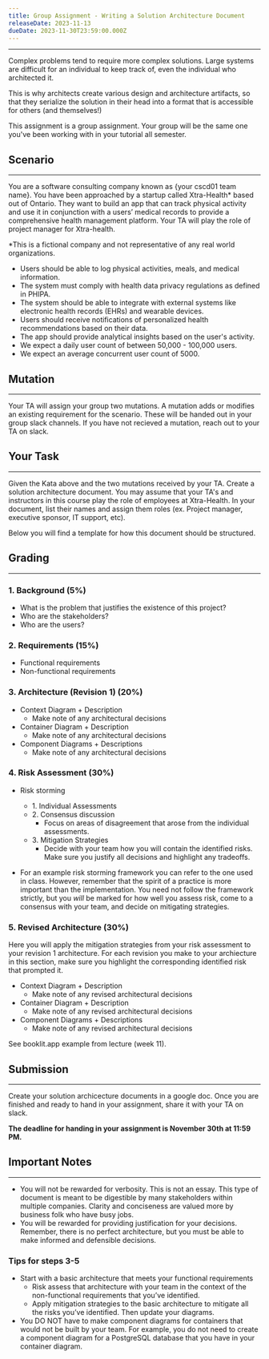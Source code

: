 ```yaml
---
title: Group Assignment - Writing a Solution Architecture Document
releaseDate: 2023-11-13
dueDate: 2023-11-30T23:59:00.000Z
---
```


---

Complex problems tend to require more complex solutions. Large systems are difficult for an individual to keep track of, even the individual who architected it.

This is why architects create various design and architecture artifacts, so that they serialize the solution in their head into a format that is accessible for others (and themselves!)

This assignment is a group assignment. Your group will be the same one you've been working with in your tutorial all semester.

## Scenario

---

You are a software consulting company known as {your cscd01 team name}. You have been approached by a startup called Xtra-Health\* based out of Ontario. They want to build an app that can track physical activity and use it in conjunction with a users’ medical records to provide a comprehensive health management platform. Your TA will play the role of project manager for Xtra-health.

\*This is a fictional company and not representative of any real world organizations.

- Users should be able to log physical activities, meals, and medical information.
- The system must comply with health data privacy regulations as defined in PHIPA.
- The system should be able to integrate with external systems like electronic health records (EHRs) and wearable devices.
- Users should receive notifications of personalized health recommendations based on their data.
- The app should provide analytical insights based on the user's activity.
- We expect a daily user count of between 50,000 - 100,000 users.
- We expect an average concurrent user count of 5000.

## Mutation

---

Your TA will assign your group two mutations. A mutation adds or modifies an existing requirement for the scenario. These will be handed out in your group slack channels. If you have not recieved a mutation, reach out to your TA on slack.

## Your Task

---

Given the Kata above and the two mutations received by your TA. Create a solution architecture document. You may assume that your TA's and instructors in this course play the role of employees at Xtra-Health. In your document, list their names and assign them roles (ex. Project manager, executive sponsor, IT support, etc).

Below you will find a template for how this document should be structured.

## Grading

---

### 1. **Background (5%)**

- What is the problem that justifies the existence of this project?
- Who are the stakeholders?
- Who are the users?

### 2. **Requirements (15%)**

- Functional requirements
- Non-functional requirements

### 3. **Architecture (Revision 1) (20%)**

- Context Diagram + Description
  - Make note of any architectural decisions
- Container Diagram + Description
  - Make note of any architectural decisions
- Component Diagrams + Descriptions
  - Make note of any architectural decisions

### 4. **Risk Assessment (30%)**

- Risk storming

  - 1\. Individual Assessments
  - 2\. Consensus discussion
    - Focus on areas of disagreement that arose from the individual assessments.
  - 3\. Mitigation Strategies
    - Decide with your team how you will contain the identified risks. Make sure you justify all decisions and highlight any tradeoffs.

- For an example risk storming framework you can refer to the one used in class. However, remember that the spirit of a practice is more important than the implementation. You need not follow the framework strictly, but you _will_ be marked for how well you assess risk, come to a consensus with your team, and decide on mitigating strategies.

### 5. **Revised Architecture (30%)**

Here you will apply the mitigation strategies from your risk assessment to your revision 1 architecture. For each revision you make to your archiecture in this section, make sure you highlight the corresponding identified risk that prompted it.

- Context Diagram + Description
  - Make note of any revised architectural decisions
- Container Diagram + Description
  - Make note of any revised architectural decisions
- Component Diagrams + Descriptions
  - Make note of any revised architectural decisions

See booklit.app example from lecture (week 11).

## Submission

---

Create your solution archicecture documents in a google doc. Once you are finished and ready to hand in your assignment, share it with your TA on slack.

**The deadline for handing in your assignment is November 30th at 11:59 PM.**

## Important Notes

---

- You will not be rewarded for verbosity. This is not an essay. This type of document is meant to be digestible by many stakeholders within multiple companies. Clarity and conciseness are valued more by business folk who have busy jobs.
- You will be rewarded for providing justification for your decisions. Remember, there is no perfect architecture, but you must be able to make informed and defensible decisions.

### Tips for steps 3-5

- Start with a basic architecture that meets your functional requirements
  - Risk assess that architecture with your team in the context of the non-functional requirements that you’ve identified.
  - Apply mitigation strategies to the basic architecture to mitigate all the risks you’ve identified. Then update your diagrams.
- You DO NOT have to make component diagrams for containers that would not be built by your team. For example, you do not need to create a component diagram for a PostgreSQL database that you have in your container diagram.

